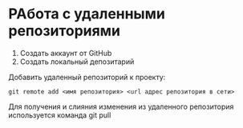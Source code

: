 # РАбота с удаленными репозиториями
1. Создать аккаунт от GitHub
2. Создать локальный депозитарий


Добавить удаленный репозиторий к проекту:
```
git remote add <имя репозитория> <url адрес репозитория в сети>
```
Для получения и слияния изменения из удаленного репозитория используется команда git pull
